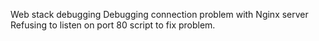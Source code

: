 Web stack debugging
Debugging connection problem with Nginx server
Refusing to listen on port 80
script to fix problem.
